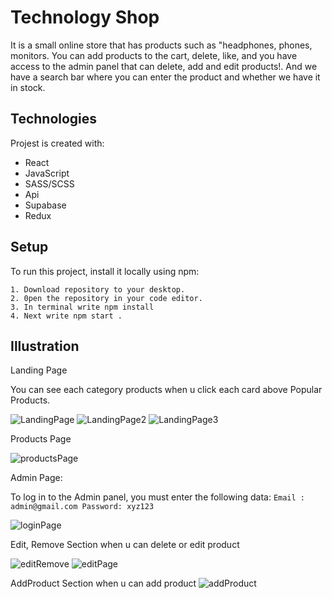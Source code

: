 
# Technology Shop

It is a small online store that has products such as "headphones, phones, monitors. 
You can add products to the cart, delete, like, and you have access to the admin panel that can delete, add and edit products!.
And we have a search bar where you can enter the product and whether we have it in stock.

## Technologies
Projest is created with:
* React
* JavaScript 
* SASS/SCSS
* Api
* Supabase
* Redux

 ## Setup
To run this project, install it locally using npm:

```
1. Download repository to your desktop.
2. 0pen the repository in your code editor.
3. In terminal write npm install
4. Next write npm start .
```
## Illustration 

Landing Page 

You can see each category products when u click each card above Popular Products.

![LandingPage](https://user-images.githubusercontent.com/114489977/233866780-fff41866-b649-4155-bc91-9b76fbf93622.png)
![LandingPage2](https://user-images.githubusercontent.com/114489977/233866818-e153f023-c55b-48bb-ad95-e250012aefc2.png)
![LandingPage3](https://user-images.githubusercontent.com/114489977/233866840-2b3ce1cc-addd-4b43-adc5-04e2022e5125.png)

Products Page 

![productsPage](https://user-images.githubusercontent.com/114489977/233866875-8d372551-23b7-4a7b-b2df-bd854c89734a.png)

Admin Page: 

To log in to the Admin panel, you must enter the following data: `Email : admin@gmail.com Password: xyz123`

![loginPage](https://user-images.githubusercontent.com/114489977/233866921-b3d49285-ec22-4301-bd60-f5d8cbaf7db4.png)

Edit, Remove Section when u can delete or edit product 

![editRemove](https://user-images.githubusercontent.com/114489977/233866939-5fd89b25-e4b8-4793-9b65-371d054588df.png)
![editPage](https://user-images.githubusercontent.com/114489977/233866962-117c84e3-508c-40e8-a69c-2e31d4c43d42.png)

AddProduct Section when u can add product
![addProduct](https://user-images.githubusercontent.com/114489977/233866949-3235c8c9-92dd-42ff-8e8b-3a154140b3da.png)





